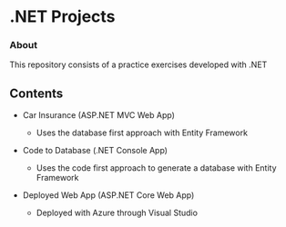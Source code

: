 # .NET Projects


### About

This repository consists of a practice exercises developed with .NET 



## Contents

- Car Insurance (ASP.NET MVC Web App)
  - Uses the database first approach with Entity Framework

- Code to Database (.NET Console App)
  - Uses the code first approach to generate a database with Entity Framework

- Deployed Web App (ASP.NET Core Web App)
  - Deployed with Azure through Visual Studio


